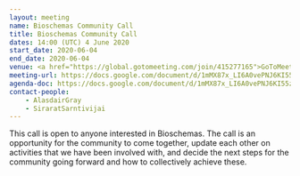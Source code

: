 ```yaml
---
layout: meeting
name: Bioschemas Community Call
title: Bioschemas Community Call
dates: 14:00 (UTC) 4 June 2020
start_date: 2020-06-04
end_date: 2020-06-04
venue: <a href="https://global.gotomeeting.com/join/415277165">GoToMeeting</a> – 14:00 (UTC)
meeting-url: https://docs.google.com/document/d/1mMX87x_LI6A0vePNJ6KI55zvd_bY9pCFVzTCz6QdmrU/edit?usp=sharing
agenda-doc: https://docs.google.com/document/d/1mMX87x_LI6A0vePNJ6KI55zvd_bY9pCFVzTCz6QdmrU/edit?usp=sharing
contact-people:
    - AlasdairGray
    - SiraratSarntivijai
---
```


This call is open to anyone interested in Bioschemas. The call is an opportunity for the community to come together, update each other on activities that we have been involved with, and decide the next steps for the community going forward and how to collectively achieve these.
